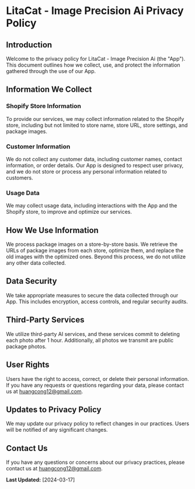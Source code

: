 # LitaCat - Image Precision Ai Privacy Policy

## Introduction

Welcome to the privacy policy for LitaCat - Image Precision Ai (the "App"). This document outlines how we collect, use, and protect the information gathered through the use of our App.

## Information We Collect

### Shopify Store Information

To provide our services, we may collect information related to the Shopify store, including but not limited to store name, store URL, store settings, and package images.


### Customer Information

We do not collect any customer data, including customer names, contact information, or order details. Our App is designed to respect user privacy, and we do not store or process any personal information related to customers.

### Usage Data

We may collect usage data, including interactions with the App and the Shopify store, to improve and optimize our services.

## How We Use Information

We process package images on a store-by-store basis. We retrieve the URLs of package images from each store, optimize them, and replace the old images with the optimized ones. Beyond this process, we do not utilize any other data collected.

## Data Security

We take appropriate measures to secure the data collected through our App. This includes encryption, access controls, and regular security audits.

## Third-Party Services

We utilize third-party AI services, and these services commit to deleting each photo after 1 hour. Additionally, all photos we transmit are public package photos.

## User Rights

Users have the right to access, correct, or delete their personal information. If you have any requests or questions regarding your data, please contact us at huangcong12@gmail.com.

## Updates to Privacy Policy

We may update our privacy policy to reflect changes in our practices. Users will be notified of any significant changes.

## Contact Us

If you have any questions or concerns about our privacy practices, please contact us at huangcong12@gmail.com.

**Last Updated:** [2024-03-17]
